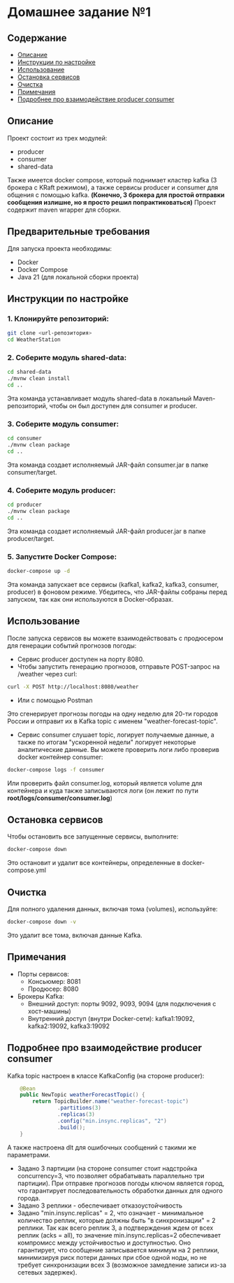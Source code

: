 # Домашнее задание №1

## Содержание
- [Описание](#описание)
- [Инструкции по настройке](#инструкции-по-настройке)
- [Использование](#использование)
- [Остановка сервисов](#остановка-сервисов)
- [Очистка](#очистка)
- [Примечания](#примечания)
- [Подробнее про взаимодействие producer consumer](#подробнее-про-взаимодействие-producer-consumer)

## Описание
Проект состоит из трех модулей:
- producer
- consumer
- shared-data

Также имеется docker compose, который поднимает кластер kafka (3 брокера c KRaft режимом), а также сервисы producer и consumer для общения с помощью kafka.
**(Конечно, 3 брокера для простой отправки сообщения излишне, но я просто решил попрактиковаться)**
Проект содержит maven wrapper для сборки. 
## Предварительные требования
Для запуска проекта необходимы:
- Docker
- Docker Compose
- Java 21 (для локальной сборки проекта)

## Инструкции по настройке
### 1. Клонируйте репозиторий:
```bash
git clone <url-репозитория>
cd WeatherStation
```
### 2. Соберите модуль shared-data:
```bash
cd shared-data
./mvnw clean install
cd ..
```
Эта команда устанавливает модуль shared-data в локальный Maven-репозиторий, чтобы он был доступен для consumer и producer.
### 3. Соберите модуль consumer:
```bash
cd consumer
./mvnw clean package
cd ..
```
Эта команда создает исполняемый JAR-файл consumer.jar в папке consumer/target.
### 4. Соберите модуль producer:
```bash
cd producer
./mvnw clean package
cd ..
```
Эта команда создает исполняемый JAR-файл producer.jar в папке producer/target.
### 5. Запустите Docker Compose:
```bash
docker-compose up -d
```
Эта команда запускает все сервисы (kafka1, kafka2, kafka3, consumer, producer) в фоновом режиме. Убедитесь, что JAR-файлы собраны перед запуском, так как они используются в Docker-образах.

## Использование
После запуска сервисов вы можете взаимодействовать с продюсером для генерации событий прогнозов погоды:
- Сервис producer доступен на порту 8080.
- Чтобы запустить генерацию прогнозов, отправьте POST-запрос на /weather через curl:
```bash
curl -X POST http://localhost:8080/weather
```
- Или с помощью Postman

Это сгенерирует прогнозы погоды на одну неделю для 20-ти городов России и отправит их в Kafka topic с именем "weather-forecast-topic".
- Сервис consumer слушает topic, логирует получаемые данные, а также по итогам "ускоренной недели" логирует некоторые аналитические данные. 
Вы можете проверить логи либо проверив docker контейнер consumer:
```bash
docker-compose logs -f consumer
```
Или проверить файл consumer.log, который является volume для контейнера и куда также записываются логи (он лежит по пути **root/logs/consumer/consumer.log**)

## Остановка сервисов
Чтобы остановить все запущенные сервисы, выполните:
```bash
docker-compose down
```
Это остановит и удалит все контейнеры, определенные в docker-compose.yml

## Очистка
Для полного удаления данных, включая тома (volumes), используйте:
```bash
docker-compose down -v
```
Это удалит все тома, включая данные Kafka.

## Примечания
- Порты сервисов:
  - Консьюмер: 8081
  - Продюсер: 8080
- Брокеры Kafka:
  - Внешний доступ: порты 9092, 9093, 9094 (для подключения с хост-машины)
  - Внутренний доступ (внутри Docker-сети): kafka1:19092, kafka2:19092, kafka3:19092

## Подробнее про взаимодействие producer consumer
Kafka topic настроен в классе KafkaConfig (на стороне producer):
```java
    @Bean
    public NewTopic weatherForecastTopic() {
        return TopicBuilder.name("weather-forecast-topic")
                .partitions(3)
                .replicas(3)
                .config("min.insync.replicas", "2")
                .build();
    }
```
А также настроена dlt для ошибочных сообщений с такими же параметрами.
- Задано 3 партиции (на стороне consumer стоит надстройка concurrency=3, что позволяет обрабатывать параллельно три партиции). При отправке прогнозов погоды ключом является город, что гарантирует последовательность обработки данных для одного города.
- Задано 3 реплики - обеспечивает отказоустойчивость
- Задано "min.insync.replicas" = 2, что означает - минимальное количество реплик, которые должны быть "в синхронизации" = 2 реплики. Так как всего реплик 3, а подтверждения ждем от всех реплик (acks = all), то значение min.insync.replicas=2 обеспечивает компромисс между устойчивостью и доступностью. Оно гарантирует, что сообщение записывается минимум на 2 реплики, минимизируя риск потери данных при сбое одной ноды, но не требует синхронизации всех 3 (возможное замедление записи из-за сетевых задержек).

